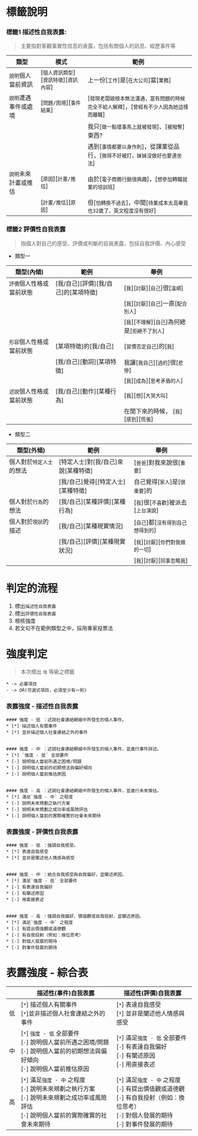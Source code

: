 # 標籤說明
### 標籤1 描述性自我表露:
> 主要指對客觀事實性信息的表露，包括有關個人的訊息、經歷事件等

|類型 | 模式| 範例|
|----|----|----|
|`說明`個人當前資訊 | [`個人資訊類型`][`資訊特徵`][`資訊內容`] | 上一份[`工作`]是[`在大公司`]當[`業務`]
|`說明`遭遇事件或處境 | [`問題/困境`][`事件結果`] | [`發現老闆娘根本無法溝通，當有問題的時候完全不給人解釋`]，[`曾經有不少人因為她這樣而離職`]
||| 我只[`做一點壞事馬上就被發現`]、[`被撥奪`]東西?
||| 遇到[`事情都要以身作則`]，從課業從品行，[`做得不好被打，妹妹沒做好也要連坐法`]
|`說明`未來計畫或推估 | [`原因`][`計畫/推估`] | 由於[`電子商務行銷很興趣`]，[`想參加轉職就業的培訓班`]
||[`計畫/推估`][`原因`]|但[`怕轉換不過去`]，中間[`待業成本太高畢竟也32歲了，英文程度沒有很好`]

### 標籤2 評價性自我表露
> 指個人對自己的感受、評價或判斷的自我表露，包括自我評價、內心感受


- 類型一

|類型(內傾)|範例| 舉例
|----|----|----
|`評價`個人性格或當前狀態 | [我/自己][評價][我/自己]的[某項特徵] | [`我`][`討厭`][`自己`]很[`溫順`]
|  |  |   [`我`][`討厭`][`自己`]一直[`配合別人`]
|  |  |  [`我`][`不理解`][`自己`]為何總是[`拒絕不了別人`]
|`形容`個人性格或當前狀態 | [某項特徵]的[我/自己] | [`習慣否定自己`]的[`我`]
|| [我/自己][動詞][某項特徵]| 我讓[`我自己`][`過的`]很[`悲慘`]
| | | [`我`][`成為`][`思考矛盾的人`] |
|`述說`個人性格或當前狀態 | [我/自己][動作][某種行為] | [`我`][`想`][`大哭大叫`]
|||在閒下來的時候， [`我`][`感到`][`慌張`]



- 類型二

|類型(外傾)|範例| 舉例
|----|----|----
|個人對於`特定人士`的想法|[特定人士]對[我/自己]來說[某種特徵]|[`爸爸`]對我來說很[`重要`]
||[我/自己]覺得[[特定人士][某種特徵]|自己覺得[`家人`]是[`很重要`]的
|個人對於`行為`的想法|[我/自己][某種評價][某種行為]|[`我`]很[`不喜歡`]被派去[`上台演說`]
|個人對於`現狀`的描述|[我/自己][某種現實情況]|[`自己`]都[`沒有得到自己想得到的`]
|  | [我/自己][評價][某種現實狀況] |[`我`][`討厭`][`你們對我做的一切`]  
|  |  | [`我`][`討厭`][`同事忽略我`] |


# 判定的流程
1. 標出`描述性自我表露`
2. 標出`評價性自我表露`
3. 檢核強度
4. 若文句不在範例類型之中，採用專家投票法


# 強度判定 
> 本次標出 `強` 等級之標籤
~~~~
* -> 必要項目
- -> OR(可選式項目，必須至少有一則)
~~~~
### 表露強度 - 描述性自我表露

~~~~
#### 強度 - 低 ：述說社會連結網絡中所發生的個人事件。
* [*] 描述個人有關事件
* [*] 並非描述個人社會連結之外的事件


#### 強度 - 中 ：述說社會連結網絡中所發生的個人事件，並進行事件詳述。
* [*] `強度 - 低` 全部要件
* [-] 說明個人當前所遇之困境/問題
* [-] 說明個人當前的初期想法與偏好傾向
* [-] 說明個人當前推估原因


#### 強度 - 高 ：述說社會連結網絡中所發生的個人事件，並進行未來推估。
* [*] 滿足`強度 - 中` 之程度
* [-] 說明未來規劃之執行方案
* [-] 說明未來規劃之成功率或風險評估
* [-] 說明個人當前的實際確實的社會未來期待
~~~~










### 表露強度 - 評價性自我表露


~~~~
#### 強度 - 低 ：強調自我感受。
* [*] 表達自我感受
* [*] 並非是闡述他人情感與感受


#### 強度 - 中 ：結合自我感受與自我偏好，並闡述原因。
* [*] 滿足`強度 - 低` 全部要件
* [-] 有表達自我偏好
* [-] 有闡述原因
* [-] 用直接表述


#### 強度 - 高 ：強調自我偏好、價值觀或自我投射，並闡述原因。
* [*] 滿足`強度 - 中` 之程度
* [-] 有提出價值觀或道德觀
* [-] 有自我投射（例如：換位思考）
* [-] 對個人發展的期待
* [-] 對事件發展的期待
~~~~

    




# 表露強度 - 綜合表

||描述性(事件)自我表露 | 描述性(評價)自我表露
|-|-|-
|低|[`*`] 描述個人有關事件 <br> [`*`]並非描述個人社會連結之外的事件|[`*`] 表達自我感受<br> [`*`] 並非是闡述他人情感與感受|
|中|[`*`] `強度 - 低` 全部要件<br>[`-`] 說明個人當前所遇之困境/問題<br>[`-`] 說明個人當前的初期想法與偏好傾向<br>[`-`] 說明個人當前推估原因|[`*`] 滿足`強度 - 低` 全部要件<br>[`-`] 有表達自我偏好<br>[`-`] 有闡述原因<br>[`-`] 用直接表述|
|高|[`*`] 滿足`強度 - 中` 之程度<br>[`-`] 說明未來規劃之執行方案<br>[`-`] 說明未來規劃之成功率或風險評估<br>[`-`] 說明個人當前的實際確實的社會未來期待|[`*`] 滿足`強度 - 中` 之程度<br>[`-`] 有提出價值觀或道德觀<br>[`-`] 有自我投射（例如：換位思考）<br>[`-`] 對個人發展的期待<br>[`-`] 對事件發展的期待|

